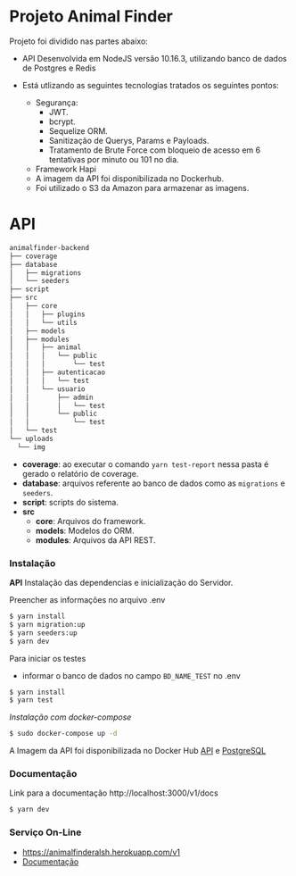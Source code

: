 # Projeto Animal Finder

Projeto foi dividido nas partes abaixo:

  - API Desenvolvida em NodeJS versão 10.16.3, utilizando banco de dados de Postgres e Redis 

         
  - Está utlizando as seguintes tecnologias tratados os seguintes pontos:       
       -  Segurança:
          - JWT.
          - bcrypt.
          - Sequelize ORM.
          - Sanitização de Querys, Params e Payloads.
          - Tratamento de Brute Force com bloqueio de acesso em 6 tentativas por minuto ou 101 no dia.
       -  Framework Hapi
       -  A imagem da API foi disponibilizada no Dockerhub.
       -  Foi utilizado o S3 da Amazon para armazenar as imagens. 

# API

  ```bash
  animalfinder-backend
├── coverage
├── database
│   ├── migrations
│   └── seeders
├── script
├── src
│   ├── core
│   │   ├── plugins
│   │   └── utils
│   ├── models
│   ├── modules
│   │   ├── animal
│   │   │   └── public
│   │   │       └── test
│   │   ├── autenticacao
│   │   │   └── test
│   │   └── usuario
│   │       ├── admin
│   │       │   └── test
│   │       └── public
│   │           └── test
│   └── test
└── uploads
    └── img

  ```
  - **coverage**: ao executar o comando `yarn test-report` nessa pasta é gerado o relatório de coverage.
  - **database**: arquivos referente ao banco de dados como as `migrations` e `seeders`.
  - **script**: scripts do sistema.
  - **src**
    - **core**: Arquivos do framework.
    - **models**: Modelos do ORM.
    - **modules**: Arquivos da API REST.

### Instalação

**API**
Instalação das dependencias e inicialização do Servidor.

Preencher as informações no arquivo .env

```sh
$ yarn install
$ yarn migration:up
$ yarn seeders:up
$ yarn dev
```
    

Para iniciar os testes 
  - informar o banco de dados no campo `BD_NAME_TEST` no .env

```sh
$ yarn install
$ yarn test
```

*Instalação com docker-compose*

```sh
$ sudo docker-compose up -d
```
A Imagem da API foi disponibilizada no Docker Hub [API](https://hub.docker.com/r/alshashiguchi/animalfinder) e [PostgreSQL](https://hub.docker.com/r/alshashiguchi/postgresanimalfinder)

### Documentação

Link para a documentação http://localhost:3000/v1/docs

```sh
$ yarn dev
```
### Serviço On-Line

  - https://animalfinderalsh.herokuapp.com/v1
  - [Documentação](https://animalfinderalsh.herokuapp.com/v1/docs)

